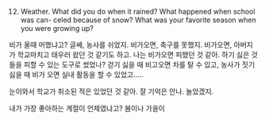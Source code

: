 12. Weather. What did you do when it rained? What happened when school was can- celed because of snow? What was your favorite season when you were growing up?

비가 올때 머했냐고? 글쎄, 농사를 쉬었지. 비가오면, 축구를 못했지. 비가오면, 아버지가 학교마치고 태우러 왔던 것 같기도 하고. 나는 비가오면 피했던 것 같아. 하기 싫은 것들을 피할 수 있는 도구로 썼었나? 걷기 싫을 때 비고오면 차를 탈 수 있고, 농사가 짓기 싫을 때 비가 오면 실내 활동을 할 수 있었고.....

눈이와서 학교가 취소된 적은 있었던 것 같아. 잘 기억은 안나. 놀았겠지.

내가 가장 좋아하는 계절이 언제였냐고? 봄이나 가을이 


